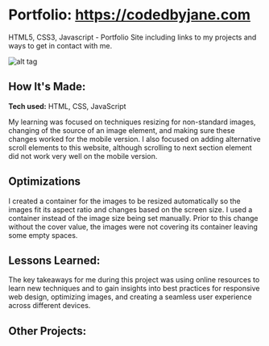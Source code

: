 # Portfolio: https://codedbyjane.com
HTML5, CSS3, Javascript - Portfolio Site including links to my projects and ways to get in contact with me.

![alt tag](codedbyjane.gif)

## How It's Made:

**Tech used:** HTML, CSS, JavaScript

My learning was focused on techniques resizing for non-standard images, changing of the source of an image element, and making sure these changes worked for the mobile version. I also focused on adding alternative scroll elements to this website, although scrolling to next section element did not work very well on the mobile version.

## Optimizations

I created a container for the images to be resized automatically so the images fit its aspect ratio and changes based on the screen size. I used a container instead of the image size being set manually. Prior to this change without the cover value, the images were not covering its container leaving some empty spaces.

## Lessons Learned:

The key takeaways for me during this project was using online resources to learn new techniques and to gain insights into best practices for responsive web design, optimizing images, and creating a seamless user experience across different devices.

## Other Projects:
